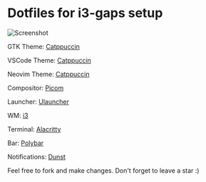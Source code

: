 
# Dotfiles for i3-gaps setup
![Screenshot](https://preview.redd.it/dmfg8l5thfk81.png?width=640&crop=smart&auto=webp&s=c8662dcdcf79d797c492cde46ac2942f6d158611)


 GTK Theme: [Catppuccin](https://github.com/catppuccin/gtk)

 VSCode Theme: [Catppuccin](https://github.com/catppuccin/vscode)

Neovim Theme: [Catppuccin](https://github.com/catppuccin/nvim)

Compositor: [Picom](https://github.com/yshui/picom)

Launcher: [Ulauncher](https://github.com/Ulauncher/Ulauncher)

WM: [i3](https://github.com/i3/i3)

Terminal: [Alacritty](https://github.com/alacritty/alacritty)

Bar: [Polybar](https://github.com/polybar/polybar)

Notifications: [Dunst](https://github.com/dunst-project/dunst)


Feel free to fork and make changes. Don't forget to leave a star :)

